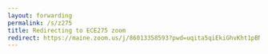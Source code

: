 ```yaml
---
layout: forwarding
permalink: /s/z275
title: Redirecting to ECE275 zoom
redirect: https://maine.zoom.us/j/86013358593?pwd=uqita5qiEkiGhvKht1pBNZqkxIz1UG.1
---
```

